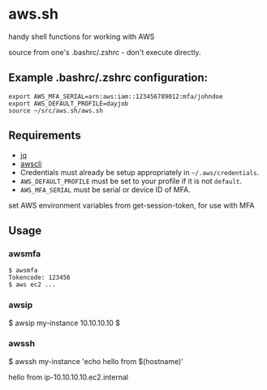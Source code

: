 # aws.sh

handy shell functions for working with AWS

source from one's .bashrc/.zshrc - don't execute directly.

## Example .bashrc/.zshrc configuration:

    export AWS_MFA_SERIAL=arn:aws:iam::123456789012:mfa/johndoe
    export AWS_DEFAULT_PROFILE=dayjob
    source ~/src/aws.sh/aws.sh

## Requirements

- [jq](https://github.com/stedolan/jq)
- [awscli](https://aws.amazon.com/cli/)
- Credentials must already be setup appropriately in `~/.aws/credentials`.
- `AWS_DEFAULT_PROFILE` must be set to your profile if it is not `default`.
- `AWS_MFA_SERIAL` must be serial or device ID of MFA.

set AWS environment variables from get-session-token, for use with MFA

## Usage

### awsmfa

```
$ awsmfa
Tokencode: 123456
$ aws ec2 ...
```

### awsip

$ awsip my-instance
10.10.10.10
$

### awssh

$ awssh my-instance 'echo hello from $(hostname)'

hello from ip-10.10.10.10.ec2.internal

